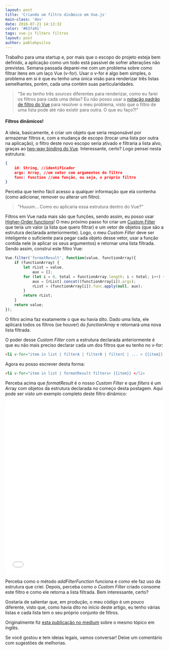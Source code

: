 ```yaml
---
layout: post
title: 'Criando um filtro dinâmico em Vue.js'
main-class: 'dev'
date: 2016-07-21 14:13:32 
color: '#637a91'
tags: vue-js filters filtros
layout: post
author: pablohpsilva
---
```


Trabalho para uma startup e, por mais que o escopo do projeto esteja bem definido, a aplicação como um todo está passível de sofrer alterações não previstas. Semana passada deparei-me com um problema sobre como filtrar itens em um laço Vue (v-for). Usar o v-for é algo bem simples, o problema em si é que eu tenho uma única visão para renderizar três listas semelhantes, porém, cada uma contém suas particularidades.

> "Se eu tenho três *sources* diferentes para renderizar, como eu farei os filtros para cada uma delas? Eu não posso usar a [notação padrão de filtro do Vue](http://vuejs.org/guide/custom-filter.html#ad) para resolver o meu problema, visto que o filtro de uma lista pode até não existir para outra. O que eu faço?!"


#### Filtros dinâmicos! 

A ideia, basicamente, é criar um objeto que seria responsável por armazenar filtros e, com a mudança de escopo (trocar uma lista por outra na aplicação), o filtro deste novo escopo seria ativado e filtraria a lista alvo, graças ao [two-way binding do Vue](https://vuejs.org/guide/#Two-way-Binding). Interessante, certo? Logo pensei nesta estrutura:

```json
{
	id: String, //identificador
	args: Array, //um vetor com argumentos do filtro
	func: Function //uma função, ou seja, o próprio filtro
}
```
Perceba que tenho fácil acesso a qualquer informação que ela contenha (como adicionar, remover ou alterar um filtro). 

> "Huuum... Como eu aplicaria essa estrutura dentro do Vue?"

Filtros em Vue nada mais são que funções, sendo assim, eu posso usar [Higher-Order functions](https://www.youtube.com/watch?v=BMUiFMZr7vk)! O meu próximo passo foi criar um [Custom Filter](http://vuejs.org/guide/custom-filter.html#ad) que teria um valor (a lista que quero filtrar) e um vetor de objetos (que são a estrutura declarada anteriormente). Logo, o meu *Custom Filter* deve ser inteligente o suficiente para pegar cada objeto desse vetor, usar a função contida nele (e aplicar os seus argumentos) e retornar uma lista filtrada. Sendo assim, construí este filtro Vue:

```javascript
Vue.filter('formatResult', function(value, functionArray){
    if (functionArray) {
        let rList = value,
            aux = [];
        for (let i = 0, total = functionArray.length; i < total; i++) {
            aux = [rList].concat((functionArray[i]).args);
            rList = (functionArray[i]).func.apply(null, aux);
        }
        return rList;
    }
    return value;
});
```
O filtro acima faz exatamente o que eu havia dito. Dado uma lista, ele aplicará todos os filtros (se houver) do *functionArray* e retornará uma nova lista filtrada.

O poder desse *Custom Filter* com a estrutura declarada anteriormente é que eu não mais preciso declarar cada um dos filtros que eu tenho no v-for:
```html
<li v-for="item in list | filterA | filterB | filterC | ... > {{item}} </li>

```

Agora eu posso escrever desta forma:
```html
<li v-for="item in list | formatResult filters> {{item}} </li>
```

Perceba acima que *formatResult* é o nosso *Custom Filter* e que *filters* é um Array com objetos da estrutura declarada no começo desta postagem. Aqui pode ser visto um exemplo completo deste filtro dinâmico:

<iframe width="100%" height="550" src="//jsfiddle.net/yMv7y/1646/embedded/js,html,css,result/dark/" allowfullscreen="allowfullscreen" frameborder="0"></iframe>

Perceba como o método *addFilterFunction* funciona e como ele faz uso da estrutura que criei. Depois, perceba como o *Custom Filter* criado consome este filtro e como ele retorna a lista filtrada. Bem interessante, certo?

Gostaria de salientar que, em produção, o meu código é um pouco diferente, visto que, como havia dito no início deste artigo, eu tenho várias listas e cada lista tem o seu próprio conjunto de filtros.

Originalmente fiz [esta publicação no medium](https://medium.com/tldr-tech/vuejs-applying-filters-on-the-fly-aabde13fcad0#.73930351o) sobre o mesmo tópico em inglês.

Se você gostou e tem ideias legais, vamos conversar! Deixe um comentário com sugestões de melhorias.

